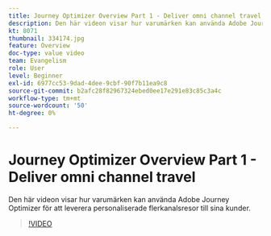 ```yaml
---
title: Journey Optimizer Overview Part 1 - Deliver omni channel travel
description: Den här videon visar hur varumärken kan använda Adobe Journey Optimizer för att leverera personaliserade flerkanalsresor till sina kunder.
kt: 8071
thumbnail: 334174.jpg
feature: Overview
doc-type: value video
team: Evangelism
role: User
level: Beginner
exl-id: 6977cc53-9dad-4dee-9cbf-90f7b11ea9c8
source-git-commit: b2afc28f82967324ebed0ee17e291e83c85c3a4c
workflow-type: tm+mt
source-wordcount: '50'
ht-degree: 0%

---
```


# Journey Optimizer Overview Part 1 - Deliver omni channel travel

Den här videon visar hur varumärken kan använda Adobe Journey Optimizer för att leverera personaliserade flerkanalsresor till sina kunder.

>[!VIDEO](https://video.tv.adobe.com/v/334174?quality=12&learn=on)
